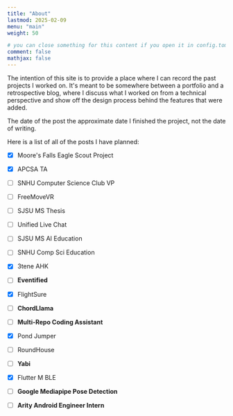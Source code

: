 ```yaml
---
title: "About"
lastmod: 2025-02-09
menu: "main"
weight: 50

# you can close something for this content if you open it in config.toml.
comment: false
mathjax: false
---
```


The intention of this site is to provide a place where I can record the past projects I worked on.
It's meant to be somewhere between a portfolio and a retrospective blog, where I discuss what I 
worked on from a technical perspective and show off the design process behind the features that were added.

The date of the post the approximate date I finished the project, not the date of writing.

Here is a list of all of the posts I have planned:
- [x] Moore's Falls Eagle Scout Project
- [x] APCSA TA
- [ ] SNHU Computer Science Club VP
- [ ] FreeMoveVR
- [ ] SJSU MS Thesis
- [ ] Unified Live Chat
- [ ] SJSU MS AI Education
- [ ] SNHU Comp Sci Education
- [x] 3tene AHK
- [ ] **Eventified**
- [x] FlightSure
- [ ] **ChordLlama**
- [ ] **Multi-Repo Coding Assistant**
- [x] Pond Jumper
- [ ] RoundHouse
- [ ] **Yabi**
- [x] Flutter M BLE
- [ ] **Google Mediapipe Pose Detection**
- [ ] **Arity Android Engineer Intern**

